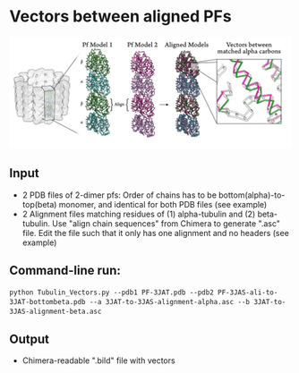 # Vectors between aligned PFs

![Vector Schematic](./Vector_analysis_method_schematic.jpg "Vector Schematic")

## Input

- 2 PDB files of 2-dimer pfs: Order of chains has to be bottom(alpha)-to-top(beta) monomer, and identical for both PDB files (see example)
- 2 Alignment files matching residues of (1) alpha-tubulin and (2) beta-tubulin. Use "align chain sequences" from Chimera to generate ".asc" file. Edit the file such that it only has one alignment and no headers (see example)

## Command-line run:
`python Tubulin_Vectors.py --pdb1 PF-3JAT.pdb --pdb2 PF-3JAS-ali-to-3JAT-bottombeta.pdb --a 3JAT-to-3JAS-alignment-alpha.asc --b 3JAT-to-3JAS-alignment-beta.asc`

## Output
- Chimera-readable ".bild" file with vectors